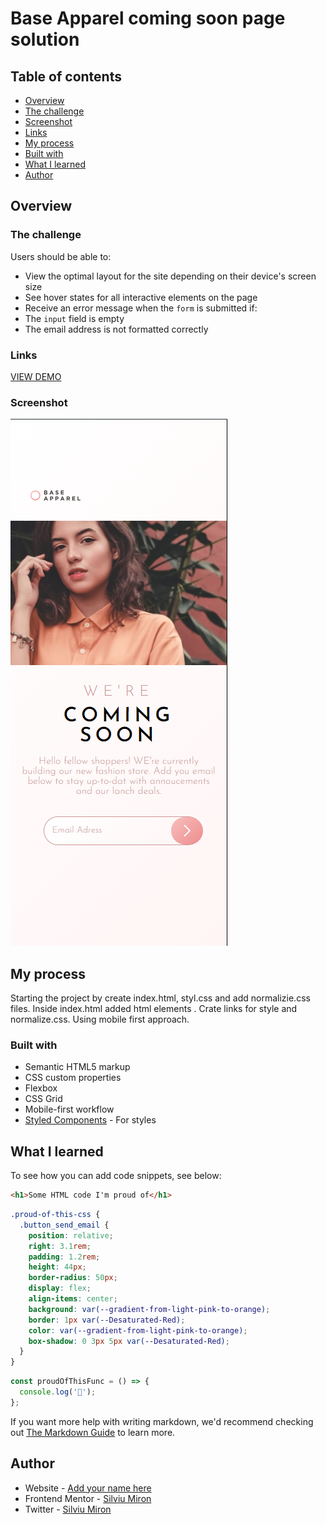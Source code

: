 # Base Apparel coming soon page solution

## Table of contents

- [Overview](#overview)
- [The challenge](#the-challenge)
- [Screenshot](#screenshot)
- [Links](#links)
- [My process](#my-process)
- [Built with](#built-with)
- [What I learned](#what-i-learned)
- [Author](#author)

## Overview

### The challenge

Users should be able to:

- View the optimal layout for the site depending on their device's screen size
- See hover states for all interactive elements on the page
- Receive an error message when the `form` is submitted if:
- The `input` field is empty
- The email address is not formatted correctly

### Links

[VIEW DEMO](https://miron-silviu.github.io/base-appeal/)

### Screenshot

![mobile-design](image.png)

## My process

Starting the project by create index.html, styl.css and add normalizie.css files.
Inside index.html added html elements . Crate links for style and normalize.css.
Using mobile first approach.

### Built with

- Semantic HTML5 markup
- CSS custom properties
- Flexbox
- CSS Grid
- Mobile-first workflow
- [Styled Components](https://styled-components.com/) - For styles

## What I learned

To see how you can add code snippets, see below:

```html
<h1>Some HTML code I'm proud of</h1>
```

```css
.proud-of-this-css {
  .button_send_email {
    position: relative;
    right: 3.1rem;
    padding: 1.2rem;
    height: 44px;
    border-radius: 50px;
    display: flex;
    align-items: center;
    background: var(--gradient-from-light-pink-to-orange);
    border: 1px var(--Desaturated-Red);
    color: var(--gradient-from-light-pink-to-orange);
    box-shadow: 0 3px 5px var(--Desaturated-Red);
  }
}
```

```js
const proudOfThisFunc = () => {
  console.log('🎉');
};
```

If you want more help with writing markdown, we'd recommend checking out [The Markdown Guide](https://www.markdownguide.org/) to learn more.

## Author

- Website - [Add your name here](https://www.your-site.com)
- Frontend Mentor - [Silviu Miron](https://www.frontendmentor.io/home)
- Twitter - [Silviu Miron](https://x.com/silviuumiron)
